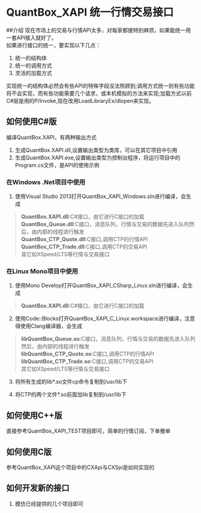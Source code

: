 # QuantBox_XAPI 统一行情交易接口

##介绍
现在市场上的交易与行情API太多，对每家都接特别麻烦，如果能统一用一套API接入就好了。<br/>
如果进行接口的统一，要实现以下几点：

1. 统一的结构体
2. 统一的调用方式
3. 灵活的加载方式

实现统一的结构体必然会有些API的特殊字段没法照顾到;调用方式统一则有些功能将不会实现，而有些功能需要几个请求，或本机模拟的方法来实现;加载方式以前C#层是用的P/Invoke,现在改用LoadLibraryEx/dlopen来实现。

## 如何使用C#版
编译QuantBox.XAPI，有两种输出方式

1. 生成QuantBox.XAPI.dll,设置输出类型为类库，可以在其它项目中引用
2. 生成QuantBox.XAPI.exe,设置输出类型为控制台程序，将运行项目中的Program.cs文件，是API的使用示例

### 在Windows .Net项目中使用
1. 使用Visual Studio 2013打开QuantBox\_XAPI\_Windows.sln进行编译，会生成
> **QuantBox\.XAPI\.dll**:C#接口，由它进行C接口的加载<br/>
> **QuantBox\_Queue.dll**:C接口，消息队列，行情与交易的数据先进入队列然后，由内部的线程进行触发<br/>
> **QuantBox\_CTP\_Quote.dll**:C接口,调用CTP的行情API<br/>
> **QuantBox\_CTP\_Trade.dll**:C接口,调用CTP的交易API<br/>
> 其它如XSpeed/LTS等行情与交易接口

### 在Linux Mono项目中使用
1. 使用Mono Develop打开QuantBox\_XAPI\_CSharp\_Linux.sln进行编译，会生成
> **QuantBox\.XAPI\.dll**:C#接口，由它进行C接口的加载

2. 使用Code::Blocks打开QuantBox\_XAPI\_C\_Linux.workspace进行编译，注意得使用Clang编译器，会生成
> **libQuantBox\_Queue.so**:C接口，消息队列，行情与交易的数据先进入队列然后，由内部的线程进行触发<br/>
> **libQuantBox\_CTP\_Quote.so**:C接口,调用CTP的行情API<br/>
> **libQuantBox\_CTP\_Trade.so**:C接口,调用CTP的交易API<br/>
> 其它如XSpeed/LTS等行情与交易接口

3. 将所有生成的lib*.so文件cp命令复制到/usr/lib下

4. 将CTP的两个文件\*.so前面加lib复制到/usr/lib下

## 如何使用C++版
直接参考QuantBox_XAPI_TEST项目即可，简单的行情订阅，下单撤单

## 如何使用C版
参考QuantBox_XAPI这个项目中的CXApi与CXSpi是如何实现的

## 如何开发新的接口
1. 模仿已经提供的几个项目即可

